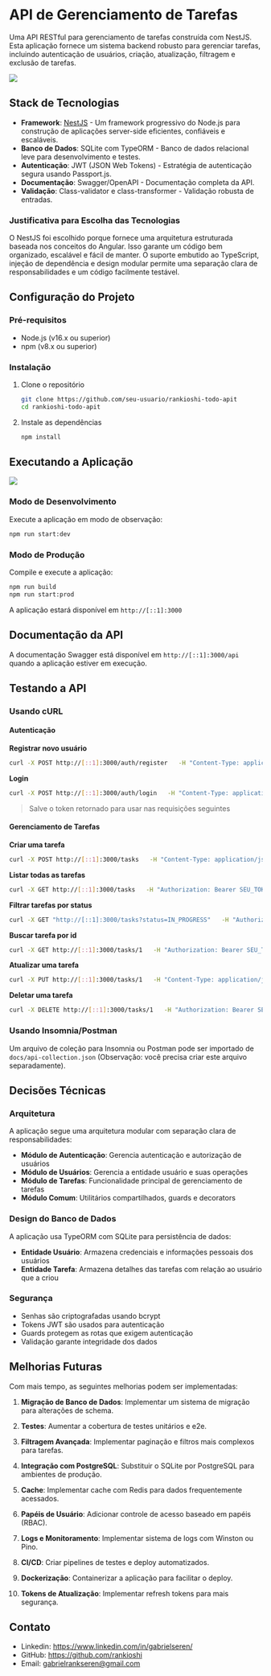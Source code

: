 # API de Gerenciamento de Tarefas

Uma API RESTful para gerenciamento de tarefas construída com NestJS. Esta aplicação fornece um sistema backend robusto para gerenciar tarefas, incluindo autenticação de usuários, criação, atualização, filtragem e exclusão de tarefas.

<img src="imgs/swaggerUI.png"/>

## Stack de Tecnologias

- **Framework**: [NestJS](https://nestjs.com/) - Um framework progressivo do Node.js para construção de aplicações server-side eficientes, confiáveis e escaláveis.
- **Banco de Dados**: SQLite com TypeORM - Banco de dados relacional leve para desenvolvimento e testes.
- **Autenticação**: JWT (JSON Web Tokens) - Estratégia de autenticação segura usando Passport.js.
- **Documentação**: Swagger/OpenAPI - Documentação completa da API.
- **Validação**: Class-validator e class-transformer - Validação robusta de entradas.

### Justificativa para Escolha das Tecnologias

O NestJS foi escolhido porque fornece uma arquitetura estruturada baseada nos conceitos do Angular. Isso garante um código bem organizado, escalável e fácil de manter. O suporte embutido ao TypeScript, injeção de dependência e design modular permite uma separação clara de responsabilidades e um código facilmente testável.

## Configuração do Projeto

### Pré-requisitos

- Node.js (v16.x ou superior)
- npm (v8.x ou superior)

### Instalação

1. Clone o repositório
   ```bash
   git clone https://github.com/seu-usuario/rankioshi-todo-apit
   cd rankioshi-todo-apit
   ```

2. Instale as dependências
   ```bash
   npm install
   ```

## Executando a Aplicação

<img src="imgs/npmstart.gif"/>

### Modo de Desenvolvimento

Execute a aplicação em modo de observação:
```bash
npm run start:dev
```

### Modo de Produção

Compile e execute a aplicação:
```bash
npm run build
npm run start:prod
```

A aplicação estará disponível em `http://[::1]:3000`

## Documentação da API

A documentação Swagger está disponível em `http://[::1]:3000/api` quando a aplicação estiver em execução.

## Testando a API

### Usando cURL

#### Autenticação

**Registrar novo usuário**
```bash
curl -X POST http://[::1]:3000/auth/register   -H "Content-Type: application/json"   -d '{"username": "testuser", "password": "Password123!"}'
```

**Login**
```bash
curl -X POST http://[::1]:3000/auth/login   -H "Content-Type: application/json"   -d '{"username": "testuser", "password": "Password123!"}'
```

> Salve o token retornado para usar nas requisições seguintes

#### Gerenciamento de Tarefas

**Criar uma tarefa**
```bash
curl -X POST http://[::1]:3000/tasks   -H "Content-Type: application/json"   -H "Authorization: Bearer SEU_TOKEN_JWT"   -d '{"title": "Completar projeto", "description": "Finalizar o projeto NestJS", "status": "OPEN"}'
```

**Listar todas as tarefas**
```bash
curl -X GET http://[::1]:3000/tasks   -H "Authorization: Bearer SEU_TOKEN_JWT"
```

**Filtrar tarefas por status**
```bash
curl -X GET "http://[::1]:3000/tasks?status=IN_PROGRESS"   -H "Authorization: Bearer SEU_TOKEN_JWT"
```

**Buscar tarefa por id**
```bash
curl -X GET http://[::1]:3000/tasks/1   -H "Authorization: Bearer SEU_TOKEN_JWT"
```

**Atualizar uma tarefa**
```bash
curl -X PUT http://[::1]:3000/tasks/1   -H "Content-Type: application/json"   -H "Authorization: Bearer SEU_TOKEN_JWT"   -d '{"status": "DONE"}'
```

**Deletar uma tarefa**
```bash
curl -X DELETE http://[::1]:3000/tasks/1   -H "Authorization: Bearer SEU_TOKEN_JWT"
```

### Usando Insomnia/Postman

Um arquivo de coleção para Insomnia ou Postman pode ser importado de `docs/api-collection.json` (Observação: você precisa criar este arquivo separadamente).

## Decisões Técnicas

### Arquitetura

A aplicação segue uma arquitetura modular com separação clara de responsabilidades:
- **Módulo de Autenticação**: Gerencia autenticação e autorização de usuários
- **Módulo de Usuários**: Gerencia a entidade usuário e suas operações
- **Módulo de Tarefas**: Funcionalidade principal de gerenciamento de tarefas
- **Módulo Comum**: Utilitários compartilhados, guards e decorators

### Design do Banco de Dados

A aplicação usa TypeORM com SQLite para persistência de dados:
- **Entidade Usuário**: Armazena credenciais e informações pessoais dos usuários
- **Entidade Tarefa**: Armazena detalhes das tarefas com relação ao usuário que a criou

### Segurança

- Senhas são criptografadas usando bcrypt
- Tokens JWT são usados para autenticação
- Guards protegem as rotas que exigem autenticação
- Validação garante integridade dos dados

## Melhorias Futuras

Com mais tempo, as seguintes melhorias podem ser implementadas:

1. **Migração de Banco de Dados**: Implementar um sistema de migração para alterações de schema.

2. **Testes**: Aumentar a cobertura de testes unitários e e2e.

3. **Filtragem Avançada**: Implementar paginação e filtros mais complexos para tarefas.

4. **Integração com PostgreSQL**: Substituir o SQLite por PostgreSQL para ambientes de produção.

5. **Cache**: Implementar cache com Redis para dados frequentemente acessados.

6. **Papéis de Usuário**: Adicionar controle de acesso baseado em papéis (RBAC).

7. **Logs e Monitoramento**: Implementar sistema de logs com Winston ou Pino.

8. **CI/CD**: Criar pipelines de testes e deploy automatizados.

9. **Dockerização**: Containerizar a aplicação para facilitar o deploy.

10. **Tokens de Atualização**: Implementar refresh tokens para mais segurança.

## Contato

- Linkedin: https://www.linkedin.com/in/gabrielseren/
- GitHub: https://github.com/rankioshi
- Email: gabrielrankseren@gmail.com
